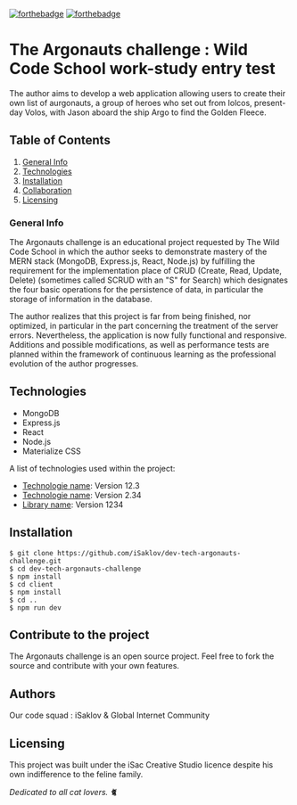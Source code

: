 [![forthebadge](https://forthebadge.com/images/badges/ages-12.svg)](https://forthebadge.com)
[![forthebadge](https://forthebadge.com/images/badges/contains-cat-gifs.svg)](https://forthebadge.com)

# The Argonauts challenge : Wild Code School work-study entry test
The author aims to develop a web application allowing users to create their own list of aurgonauts, a group of heroes who set out from Iolcos, present-day Volos, with Jason aboard the ship Argo to find the Golden Fleece.

## Table of Contents
1. [General Info](#general-info)
2. [Technologies](#technologies)
3. [Installation](#installation)
4. [Collaboration](#collaboration)
5. [Licensing](#licensing)

### General Info
The Argonauts challenge is an educational project requested by The Wild Code School in which the author seeks to demonstrate mastery of the MERN stack (MongoDB, Express.js, React, Node.js) by fulfilling the requirement for the implementation place of CRUD (Create, Read, Update, Delete) (sometimes called SCRUD with an "S" for Search) which designates the four basic operations for the persistence of data, in particular the storage of information in the database.

The author realizes that this project is far from being finished, nor optimized, in particular in the part concerning the treatment of the server errors. Nevertheless, the application is now fully functional and responsive. Additions and possible modifications, as well as performance tests are planned within the framework of continuous learning as the professional evolution of the author progresses.

## Technologies
- MongoDB
- Express.js
- React
- Node.js
- Materialize CSS

A list of technologies used within the project:
* [Technologie name](https://example.com): Version 12.3
* [Technologie name](https://example.com): Version 2.34
* [Library name](https://example.com): Version 1234

## Installation
```
$ git clone https://github.com/iSaklov/dev-tech-argonauts-challenge.git
$ cd dev-tech-argonauts-challenge
$ npm install
$ cd client
$ npm install
$ cd ..
$ npm run dev
```

## Contribute to the project
The Argonauts challenge is an open source project. Feel free to fork the source and contribute with your own features.

## Authors
Our code squad : iSaklov & Global Internet Community

## Licensing
This project was built under the iSac Creative Studio licence despite his own indifference to the feline family.

*Dedicated to all cat lovers. :cat2:*